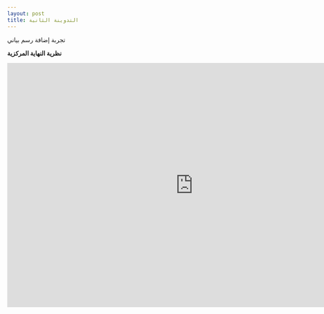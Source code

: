 ```yaml
---
layout: post
title: التدوينة الثانية
---
```


تجربة إضافة رسم بياني

**نظرية النهاية المركزية**
<iframe src="https://h5p.org/h5p/embed/392810" width="858" height="565" frameborder="0" allowfullscreen="allowfullscreen" allow="geolocation *; microphone *; camera *; midi *; encrypted-media *"></iframe><script src="https://h5p.org/sites/all/modules/h5p/library/js/h5p-resizer.js" charset="UTF-8"></script>

